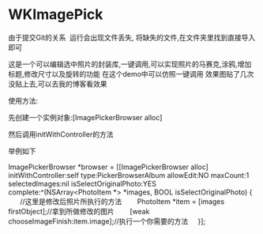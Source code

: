 # WKImagePick

由于提交Git的关系  运行会出现文件丢失, 将缺失的文件,在文件夹里找到直接导入即可

这是一个可以编辑选中照片的封装库,一键调用,可以实现照片的马赛克,涂鸦,增加标题,修改尺寸以及旋转的功能
在这个demo中可以仿照一键调用
效果图贴了几次没贴上去,可以去我的博客看效果

使用方法:

先创建一个实例对象:[ImagePickerBrowser alloc]

然后调用initWithController的方法

举例如下

  ImagePickerBrowser  *browser = [[ImagePickerBrowser alloc] initWithController:self type:PickerBrowserAlbum allowEdit:NO 
  maxCount:1 selectedImages:nil isSelectOriginalPhoto:YES complete:^(NSArray<PhotoItem *> *images, BOOL isSelectOriginalPhoto) {
        
        //这里是修改后照片所执行的方法
        PhotoItem *item = [images firstObject];//拿到所做修改的图片
        [weak chooseImageFinish:item.image];//执行一个你需要的方法
    
  }];
